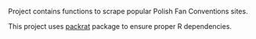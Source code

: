 Project contains functions to scrape popular Polish Fan Conventions sites.

This project uses [packrat](https://rstudio.github.io/packrat/) package to ensure proper R dependencies. 
